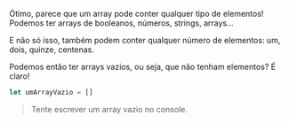Ótimo, parece que um array pode conter qualquer tipo de elementos! Podemos ter arrays de booleanos, números, strings, arrays...

E não só isso, também podem conter qualquer número de elementos: um, dois, quinze, centenas.

Podemos então ter arrays vazios, ou seja, que não tenham elementos? É claro!

``` javascript
let umArrayVazio = []
```

> Tente escrever um array vazio no console.
